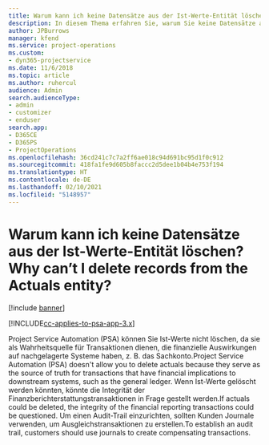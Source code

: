 ```yaml
---
title: Warum kann ich keine Datensätze aus der Ist-Werte-Entität löschen?
description: In diesem Thema erfahren Sie, warum Sie keine Datensätze aus der Ist-Werte-Entität löschen können.
author: JPBurrows
manager: kfend
ms.service: project-operations
ms.custom:
- dyn365-projectservice
ms.date: 11/6/2018
ms.topic: article
ms.author: ruhercul
audience: Admin
search.audienceType:
- admin
- customizer
- enduser
search.app:
- D365CE
- D365PS
- ProjectOperations
ms.openlocfilehash: 36cd241c7c7a2ff6ae018c94d691bc95d1f0c912
ms.sourcegitcommit: 418fa1fe9d605b8faccc2d5dee1b04b4e753f194
ms.translationtype: HT
ms.contentlocale: de-DE
ms.lasthandoff: 02/10/2021
ms.locfileid: "5148957"
---
```

# <a name="why-cant-i-delete-records-from-the-actuals-entity"></a><span data-ttu-id="c444b-103">Warum kann ich keine Datensätze aus der Ist-Werte-Entität löschen?</span><span class="sxs-lookup"><span data-stu-id="c444b-103">Why can’t I delete records from the Actuals entity?</span></span>

[!include [banner](../includes/psa-now-project-operations.md)]

[!INCLUDE[cc-applies-to-psa-app-3.x](../includes/cc-applies-to-psa-app-3x.md)]

<span data-ttu-id="c444b-104">Project Service Automation (PSA) können Sie Ist-Werte nicht löschen, da sie als Wahrheitsquelle für Transaktionen dienen, die finanzielle Auswirkungen auf nachgelagerte Systeme haben, z. B. das Sachkonto.</span><span class="sxs-lookup"><span data-stu-id="c444b-104">Project Service Automation (PSA) doesn't allow you to delete actuals because they serve as the source of truth for transactions that have financial implications to downstream systems, such as the general ledger.</span></span> <span data-ttu-id="c444b-105">Wenn Ist-Werte gelöscht werden könnten, könnte die Integrität der Finanzberichterstattungstransaktionen in Frage gestellt werden.</span><span class="sxs-lookup"><span data-stu-id="c444b-105">If actuals could be deleted, the integrity of the financial reporting transactions could be questioned.</span></span> <span data-ttu-id="c444b-106">Um einen Audit-Trail einzurichten, sollten Kunden Journale verwenden, um Ausgleichstransaktionen zu erstellen.</span><span class="sxs-lookup"><span data-stu-id="c444b-106">To establish an audit trail, customers should use journals to create compensating transactions.</span></span>

